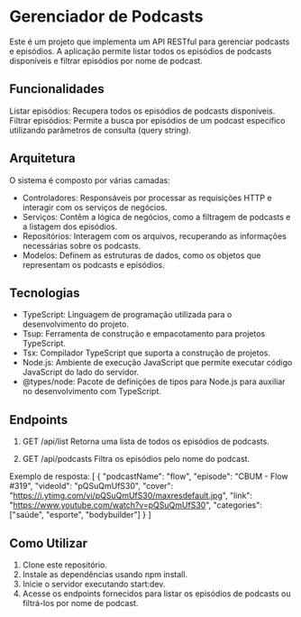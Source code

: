 # Gerenciador de Podcasts
Este é um projeto que implementa um API RESTful para gerenciar podcasts e episódios. A aplicação permite listar todos os episódios de podcasts 
disponíveis e filtrar episódios por nome de podcast.

## Funcionalidades
Listar episódios: Recupera todos os episódios de podcasts disponíveis.
Filtrar episódios: Permite a busca por episódios de um podcast específico utilizando parâmetros de consulta (query string).

## Arquitetura
O sistema é composto por várias camadas:

* Controladores: Responsáveis por processar as requisições HTTP e interagir com os serviços de negócios.
* Serviços: Contêm a lógica de negócios, como a filtragem de podcasts e a listagem dos episódios.
* Repositórios: Interagem com os arquivos, recuperando as informações necessárias sobre os podcasts.
* Modelos: Definem as estruturas de dados, como os objetos que representam os podcasts e episódios.

## Tecnologias
* TypeScript: Linguagem de programação utilizada para o desenvolvimento do projeto.
* Tsup: Ferramenta de construção e empacotamento para projetos TypeScript.
* Tsx: Compilador TypeScript que suporta a construção de projetos.
* Node.js: Ambiente de execução JavaScript que permite executar código JavaScript do lado do servidor.
* @types/node: Pacote de definições de tipos para Node.js para auxiliar no desenvolvimento com TypeScript.

## Endpoints
1. GET /api/list
Retorna uma lista de todos os episódios de podcasts.

2. GET /api/podcasts
Filtra os episódios pelo nome do podcast.

Exemplo de resposta:
[
  {
    "podcastName": "flow",
    "episode": "CBUM - Flow #319",
    "videoId": "pQSuQmUfS30",
    "cover": "https://i.ytimg.com/vi/pQSuQmUfS30/maxresdefault.jpg",
    "link": "https://www.youtube.com/watch?v=pQSuQmUfS30",
    "categories": ["saúde", "esporte", "bodybuilder"]
  }
 ] 

## Como Utilizar
1. Clone este repositório.
2. Instale as dependências usando npm install.
3. Inicie o servidor executando start:dev.
4. Acesse os endpoints fornecidos para listar os episódios de podcasts ou filtrá-los por nome de podcast.
